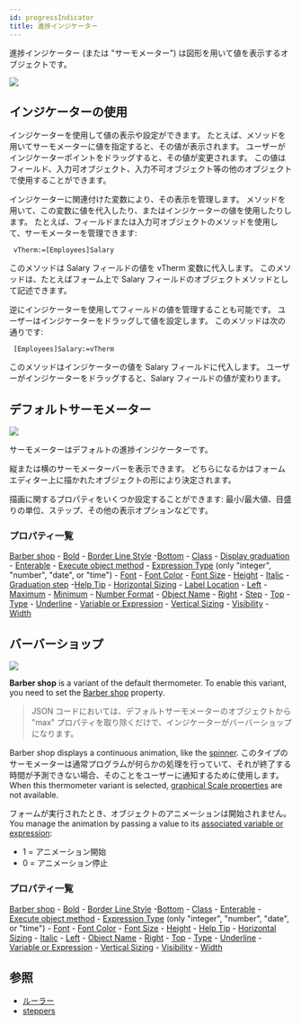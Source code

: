 ```yaml
---
id: progressIndicator
title: 進捗インジケーター
---
```


進捗インジケーター (または "サーモメーター") は図形を用いて値を表示するオブジェクトです。

![](../assets/en/FormObjects/progress1.png)

## インジケーターの使用

インジケーターを使用して値の表示や設定ができます。 たとえば、メソッドを用いてサーモメーターに値を指定すると、その値が表示されます。 ユーザーがインジケーターポイントをドラッグすると、その値が変更されます。 この値はフィールド、入力可オブジェクト、入力不可オブジェクト等の他のオブジェクトで使用することができます。

インジケーターに関連付けた変数により、その表示を管理します。 メソッドを用いて、この変数に値を代入したり、またはインジケーターの値を使用したりします。 たとえば、フィールドまたは入力可オブジェクトのメソッドを使用して、サーモメーターを管理できます:

```4d
 vTherm:=[Employees]Salary
```

このメソッドは Salary フィールドの値を vTherm 変数に代入します。 このメソッドは、たとえばフォーム上で Salary フィールドのオブジェクトメソッドとして記述できます。

逆にインジケーターを使用してフィールドの値を管理することも可能です。 ユーザーはインジケーターをドラッグして値を設定します。 このメソッドは次の通りです:

```4d
 [Employees]Salary:=vTherm
```

このメソッドはインジケーターの値を Salary フィールドに代入します。 ユーザーがインジケーターをドラッグすると、Salary フィールドの値が変わります。

## デフォルトサーモメーター

![](../assets/en/FormObjects/indicator_progressBar.png)

サーモメーターはデフォルトの進捗インジケーターです。

縦または横のサーモメーターバーを表示できます。 どちらになるかはフォームエディター上に描かれたオブジェクトの形により決定されます。

描画に関するプロパティをいくつか設定することができます: 最小/最大値、目盛りの単位、ステップ、その他の表示オプションなどです。

### プロパティ一覧

[Barber shop](properties_Scale.md#barber-shop) - [Bold](properties_Text.md#bold) - [Border Line Style](properties_BackgroundAndBorder.md#border-line-style) -[Bottom](properties_CoordinatesAndSizing.md#bottom) - [Class](properties_Object.md#css-class) - [Display graduation](properties_Scale.md#display-graduation) - [Enterable](properties_Entry.md#enterable) - [Execute object method](properties_Action.md#execute-object-method) - [Expression Type](properties_Object.md#expression-type) (only "integer", "number", "date", or "time") - [Font](properties_Text.md#font) - [Font Color](properties_Text.md#font-color) - [Font Size](properties_Text.md#font-size) - [Height](properties_CoordinatesAndSizing.md#height) - [Italic](properties_Text.md#italic) - [Graduation step](properties_Scale.md#graduation-step) -[Help Tip](properties_Help.md#help-tip) - [Horizontal Sizing](properties_ResizingOptions.md#horizontal-sizing) - [Label Location](properties_Scale.md#label-location) - [Left](properties_CoordinatesAndSizing.md#left) - [Maximum](properties_Scale.md#maximum) - [Minimum](properties_Scale.md#minimum) - [Number Format](properties_Display.md#number-format) - [Object Name](properties_Object.md#object-name) - [Right](properties_CoordinatesAndSizing.md#right) - [Step](properties_Scale.md#step) - [Top](properties_CoordinatesAndSizing.md#top) - [Type](properties_Object.md#type) - [Underline](properties_Text.md#underline) - [Variable or Expression](properties_Object.md#variable-or-expression) - [Vertical Sizing](properties_ResizingOptions.md#vertical-sizing) - [Visibility](properties_Display.md#visibility) - [Width](properties_CoordinatesAndSizing.md#width)

## バーバーショップ

![](../assets/en/FormObjects/indicator.gif)

**Barber shop** is a variant of the default thermometer. To enable this variant, you need to set the [Barber shop](properties_Scale.md#barber-shop) property.

> JSON コードにおいては、デフォルトサーモメーターのオブジェクトから "max" プロパティを取り除くだけで、インジケーターがバーバーショップになります。

Barber shop displays a continuous animation, like the [spinner](spinner.md). このタイプのサーモメーターは通常プログラムが何らかの処理を行っていて、それが終了する時間が予測できない場合、そのことをユーザーに通知するために使用します。 When this thermometer variant is selected, [graphical Scale properties](properties_Scale.md) are not available.

フォームが実行されたとき、オブジェクトのアニメーションは開始されません。 You manage the animation by passing a value to its [associated variable or expression](properties_Object.md#variable-or-expression):

- 1 = アニメーション開始
- 0 = アニメーション停止

### プロパティ一覧

[Barber shop](properties_Scale.md#barber-shop) - [Bold](properties_Text.md#bold) - [Border Line Style](properties_BackgroundAndBorder.md#border-line-style) -[Bottom](properties_CoordinatesAndSizing.md#bottom) - [Class](properties_Object.md#css-class) - [Enterable](properties_Entry.md#enterable) - [Execute object method](properties_Action.md#execute-object-method) - [Expression Type](properties_Object.md#expression-type) (only "integer", "number", "date", or "time") - [Font](properties_Text.md#font) - [Font Color](properties_Text.md#font-color) - [Font Size](properties_Text.md#font-size) - [Height](properties_CoordinatesAndSizing.md#height) - [Help Tip](properties_Help.md#help-tip) - [Horizontal Sizing](properties_ResizingOptions.md#horizontal-sizing) - [Italic](properties_Text.md#italic) - [Left](properties_CoordinatesAndSizing.md#left) - [Object Name](properties_Object.md#object-name) - [Right](properties_CoordinatesAndSizing.md#right) - [Top](properties_CoordinatesAndSizing.md#top) - [Type](properties_Object.md#type) - [Underline](properties_Text.md#underline) - [Variable or Expression](properties_Object.md#variable-or-expression) - [Vertical Sizing](properties_ResizingOptions.md#vertical-sizing) - [Visibility](properties_Display.md#visibility) - [Width](properties_CoordinatesAndSizing.md#width)

## 参照

- [ルーラー](ruler.md)
- [steppers](stepper.md)
